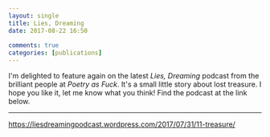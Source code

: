 ```yaml
---  
layout: single  
title: Lies, Dreaming  
date: 2017-08-22 16:50  
  
comments: true  
categories: [publications]  
---  
```

I'm delighted to feature again on the latest *Lies, Dreaming* podcast from the brilliant people at *Poetry as Fuck*. It's a small little story about lost treasure. I hope you like it, let me know what you think! Find the podcast at the link below.  

<hr />  

https://liesdreamingpodcast.wordpress.com/2017/07/31/11-treasure/  
